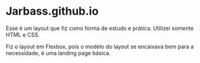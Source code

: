 # Jarbass.github.io

Esse é um layout que fiz como forma de estudo e prática. Utilizei somente HTML e CSS. 

Fiz o layout em Flexbox, pois o modelo do layout se encaixava bem para a necessidade, é uma landing page básica.
